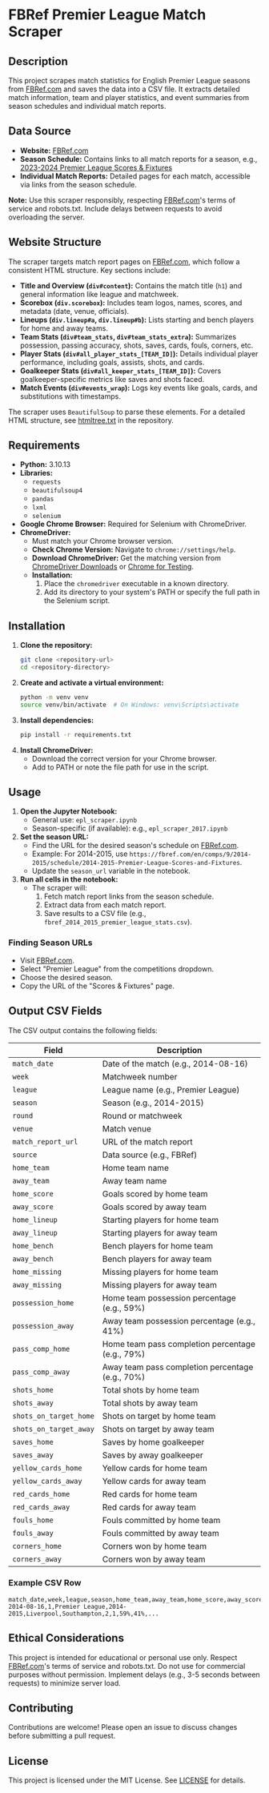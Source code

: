 # FBRef Premier League Match Scraper

## Description

This project scrapes match statistics for English Premier League seasons from [FBRef.com](https://fbref.com) and saves the data into a CSV file. It extracts detailed match information, team and player statistics, and event summaries from season schedules and individual match reports.

## Data Source

- **Website:** [FBRef.com](https://fbref.com)
- **Season Schedule:** Contains links to all match reports for a season, e.g., [2023-2024 Premier League Scores & Fixtures](https://fbref.com/en/comps/9/2023-2024/schedule/2023-2024-Premier-League-Scores-and-Fixtures)
- **Individual Match Reports:** Detailed pages for each match, accessible via links from the season schedule.

**Note:** Use this scraper responsibly, respecting [FBRef.com](https://fbref.com)'s terms of service and robots.txt. Include delays between requests to avoid overloading the server.

## Website Structure

The scraper targets match report pages on [FBRef.com](https://fbref.com), which follow a consistent HTML structure. Key sections include:

- **Title and Overview (`div#content`):** Contains the match title (`h1`) and general information like league and matchweek.
- **Scorebox (`div.scorebox`):** Includes team logos, names, scores, and metadata (date, venue, officials).
- **Lineups (`div.lineup#a`, `div.lineup#b`):** Lists starting and bench players for home and away teams.
- **Team Stats (`div#team_stats`, `div#team_stats_extra`):** Summarizes possession, passing accuracy, shots, saves, cards, fouls, corners, etc.
- **Player Stats (`div#all_player_stats_[TEAM_ID]`):** Details individual player performance, including goals, assists, shots, and cards.
- **Goalkeeper Stats (`div#all_keeper_stats_[TEAM_ID]`):** Covers goalkeeper-specific metrics like saves and shots faced.
- **Match Events (`div#events_wrap`):** Logs key events like goals, cards, and substitutions with timestamps.

The scraper uses `BeautifulSoup` to parse these elements. For a detailed HTML structure, see [htmltree.txt](htmltree.txt) in the repository.

## Requirements

- **Python:** 3.10.13
- **Libraries:**
  - `requests`
  - `beautifulsoup4`
  - `pandas`
  - `lxml`
  - `selenium`
- **Google Chrome Browser:** Required for Selenium with ChromeDriver.
- **ChromeDriver:**
  - Must match your Chrome browser version.
  - **Check Chrome Version:** Navigate to `chrome://settings/help`.
  - **Download ChromeDriver:** Get the matching version from [ChromeDriver Downloads](https://chromedriver.chromium.org/downloads) or [Chrome for Testing](https://googlechromelabs.github.io/chrome-for-testing/).
  - **Installation:**
    1. Place the `chromedriver` executable in a known directory.
    2. Add its directory to your system's PATH or specify the full path in the Selenium script.

## Installation

1. **Clone the repository:**
   ```bash
   git clone <repository-url>
   cd <repository-directory>
   ```
2. **Create and activate a virtual environment:**
   ```bash
   python -m venv venv
   source venv/bin/activate  # On Windows: venv\Scripts\activate
   ```
3. **Install dependencies:**
   ```bash
   pip install -r requirements.txt
   ```
4. **Install ChromeDriver:**
   - Download the correct version for your Chrome browser.
   - Add to PATH or note the file path for use in the script.

## Usage

1. **Open the Jupyter Notebook:**
   - General use: `epl_scraper.ipynb`
   - Season-specific (if available): e.g., `epl_scraper_2017.ipynb`
2. **Set the season URL:**
   - Find the URL for the desired season's schedule on [FBRef.com](https://fbref.com).
   - Example: For 2014-2015, use `https://fbref.com/en/comps/9/2014-2015/schedule/2014-2015-Premier-League-Scores-and-Fixtures`.
   - Update the `season_url` variable in the notebook.
3. **Run all cells in the notebook:**
   - The scraper will:
     1. Fetch match report links from the season schedule.
     2. Extract data from each match report.
     3. Save results to a CSV file (e.g., `fbref_2014_2015_premier_league_stats.csv`).

### Finding Season URLs

- Visit [FBRef.com](https://fbref.com).
- Select "Premier League" from the competitions dropdown.
- Choose the desired season.
- Copy the URL of the "Scores & Fixtures" page.

## Output CSV Fields

The CSV output contains the following fields:

| Field                  | Description                                      |
|------------------------|--------------------------------------------------|
| `match_date`           | Date of the match (e.g., 2014-08-16)            |
| `week`                 | Matchweek number                                |
| `league`               | League name (e.g., Premier League)              |
| `season`               | Season (e.g., 2014-2015)                        |
| `round`                | Round or matchweek                              |
| `venue`                | Match venue                                     |
| `match_report_url`     | URL of the match report                         |
| `source`               | Data source (e.g., FBRef)                       |
| `home_team`            | Home team name                                  |
| `away_team`            | Away team name                                  |
| `home_score`           | Goals scored by home team                       |
| `away_score`           | Goals scored by away team                       |
| `home_lineup`          | Starting players for home team                  |
| `away_lineup`          | Starting players for away team                  |
| `home_bench`           | Bench players for home team                     |
| `away_bench`           | Bench players for away team                     |
| `home_missing`         | Missing players for home team                   |
| `away_missing`         | Missing players for away team                   |
| `possession_home`      | Home team possession percentage (e.g., 59%)     |
| `possession_away`      | Away team possession percentage (e.g., 41%)     |
| `pass_comp_home`       | Home team pass completion percentage (e.g., 79%)|
| `pass_comp_away`       | Away team pass completion percentage (e.g., 70%)|
| `shots_home`           | Total shots by home team                        |
| `shots_away`           | Total shots by away team                        |
| `shots_on_target_home` | Shots on target by home team                    |
| `shots_on_target_away` | Shots on target by away team                    |
| `saves_home`           | Saves by home goalkeeper                        |
| `saves_away`           | Saves by away goalkeeper                        |
| `yellow_cards_home`    | Yellow cards for home team                      |
| `yellow_cards_away`    | Yellow cards for away team                      |
| `red_cards_home`       | Red cards for home team                         |
| `red_cards_away`       | Red cards for away team                         |
| `fouls_home`           | Fouls committed by home team                    |
| `fouls_away`           | Fouls committed by away team                    |
| `corners_home`         | Corners won by home team                        |
| `corners_away`         | Corners won by away team                        |

### Example CSV Row

```
match_date,week,league,season,home_team,away_team,home_score,away_score,possession_home,possession_away,...
2014-08-16,1,Premier League,2014-2015,Liverpool,Southampton,2,1,59%,41%,...
```

## Ethical Considerations

This project is intended for educational or personal use only. Respect [FBRef.com](https://fbref.com)'s terms of service and robots.txt. Do not use for commercial purposes without permission. Implement delays (e.g., 3-5 seconds between requests) to minimize server load.

## Contributing

Contributions are welcome! Please open an issue to discuss changes before submitting a pull request.

## License

This project is licensed under the MIT License. See [LICENSE](LICENSE) for details.
